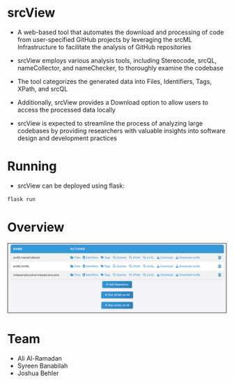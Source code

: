 # srcView
 - A web-based tool that automates the download and processing of code from user-specified GitHub projects by leveraging the srcML Infrastructure to facilitate the analysis of GitHub repositories

 - srcView employs various analysis tools, including Stereocode, srcQL, nameCollector, and nameChecker, to thoroughly examine the codebase
 
 - The tool categorizes the generated data into Files, Identifiers, Tags, XPath, and srcQL
 
 - Additionally, srcView provides a Download option to allow users to access the processed data locally
 
 - srcView is expected to streamline the process of analyzing large codebases by providing researchers with valuable insights into software design and development practices

# Running
- srcView can be deployed using flask:
```bash
flask run
```

# Overview
![alt text](static/image.png)

# Team
- Ali Al-Ramadan
- Syreen Banabilah
- Joshua Behler
